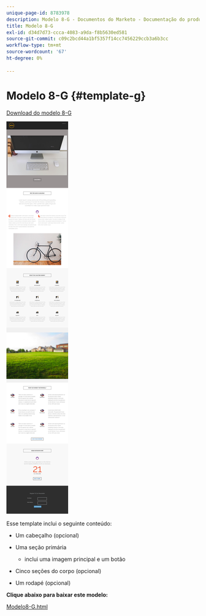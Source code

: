 ```yaml
---
unique-page-id: 8783978
description: Modelo 8-G - Documentos do Marketo - Documentação do produto
title: Modelo 8-G
exl-id: d34d7d73-ccca-4083-a9da-f8b5630ed581
source-git-commit: c09c2bcd44a1bf5357f14cc7456229ccb3a6b3cc
workflow-type: tm+mt
source-wordcount: '67'
ht-degree: 0%

---
```


# Modelo 8-G {#template-g}

[Download do modelo 8-G](https://docs.marketo.com/download/attachments/8783978/template-8g.html?version=1&amp;modificationdate=1482175213000&amp;api=v2)

![](assets/image2015-7-29-14-3a58-3a16.png)

Esse template inclui o seguinte conteúdo:

* Um cabeçalho (opcional)
* Uma seção primária

   * inclui uma imagem principal e um botão

* Cinco seções do corpo (opcional)
* Um rodapé (opcional)

**Clique abaixo para baixar este modelo:**

[Modelo8-G.html](https://docs.marketo.com/download/attachments/8783978/template-8g.html?version=1&amp;modificationdate=1482175213000&amp;api=v2)
